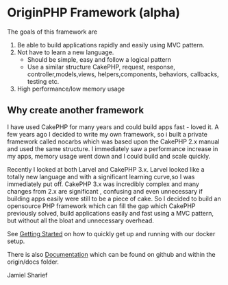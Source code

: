 # OriginPHP Framework (alpha)

The goals of this framework are

1) Be able to build applications rapidly and easily using MVC pattern.
2) Not have to learn a new language. 
    - Should be simple, easy and follow a logical pattern
    - Use a similar structure CakePHP, request, response, controller,models,views, helpers,components, behaviors, callbacks, testing etc.
3) High performance/low memory usage

## Why create another framework

I have used CakePHP for many years and could build apps fast - loved it. A few years ago I decided to write my own framework, so i built a private framework called nocarbs which was based upon the CakePHP 2.x manual and used the same structure. I immediately saw a performance increase in my apps, memory usage went down and I could build and scale quickly. 

Recently I looked at both Larvel and CakePHP 3.x. Larvel looked like a totally new language and with a significant learning curve,so I was immediately put off. CakePHP 3.x was incredibly complex and many changes from 2.x are significant , confusing and even unnecessary if building apps easily were still to be a piece of cake. So I decided to build an opensource PHP framework which can fill the gap which CakePHP previously solved, build applications easily and fast using a MVC pattern, but without all the bloat and unnecessary overhead.

See [Getting Started](https://github.com/originphp/framework/blob/master/origin/docs/getting-started.md) on how to quickly get up and running with our docker setup.

There is also [Documentation](https://github.com/originphp/framework/blob/master/origin/docs/) which can be found on github and within the origin/docs folder.

Jamiel Sharief
